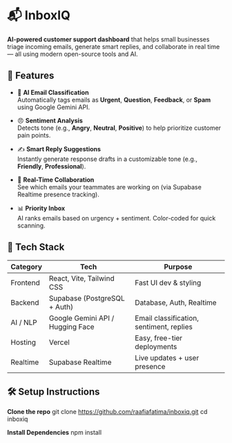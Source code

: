 # 📬 InboxIQ
**AI-powered customer support dashboard** that helps small businesses triage incoming emails, generate smart replies, and collaborate in real time — all using modern open-source tools and AI.

## 🚀 Features

- 🤖 **AI Email Classification**  
  Automatically tags emails as **Urgent**, **Question**, **Feedback**, or **Spam** using Google Gemini API.

- 😠 **Sentiment Analysis**  
  Detects tone (e.g., **Angry**, **Neutral**, **Positive**) to help prioritize customer pain points.

- ✍️ **Smart Reply Suggestions**  
  Instantly generate response drafts in a customizable tone (e.g., **Friendly**, **Professional**).

- 👥 **Real-Time Collaboration**  
  See which emails your teammates are working on (via Supabase Realtime presence tracking).

- 📊 **Priority Inbox**  
  AI ranks emails based on urgency + sentiment. Color-coded for quick scanning.

## 🧠 Tech Stack

| Category      | Tech                        | Purpose |
|---------------|-----------------------------|---------|
| Frontend      | React, Vite, Tailwind CSS   | Fast UI dev & styling |
| Backend       | Supabase (PostgreSQL + Auth)| Database, Auth, Realtime |
| AI / NLP      | Google Gemini API / Hugging Face | Email classification, sentiment, replies |
| Hosting       | Vercel                      | Easy, free-tier deployments |
| Realtime      | Supabase Realtime           | Live updates + user presence |

## 🛠️ Setup Instructions

**Clone the repo** 
git clone https://github.com/raafiafatima/inboxiq.git
cd inboxiq

**Install Dependencies**
npm install 
